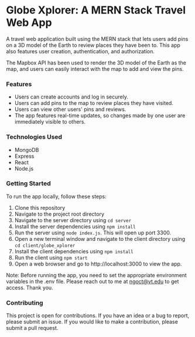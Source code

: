 # Globe Xplorer: A MERN Stack Travel Web App
A travel web application built using the MERN stack that lets users add pins on a 3D model of the Earth to review places they have been to. This app also features user creation, authentication, and authorization.

The Mapbox API has been used to render the 3D model of the Earth as the map, and users can easily interact with the map to add and view the pins.

### Features
- Users can create accounts and log in securely.
- Users can add pins to the map to review places they have visited.
- Users can view other users' pins and reviews.
- The app features real-time updates, so changes made by one user are immediately visible to others.

### Technologies Used
- MongoDB
- Express
- React
- Node.js

### Getting Started
To run the app locally, follow these steps:

1. Clone this repository
2. Navigate to the project root directory
3. Navigate to the server directory using `cd server`
4. Install the server dependencies using `npm install`
5. Run the server using `node index.js`. This will open up port 3300.
6. Open a new terminal window and navigate to the client directory using `cd client/globe_xplorer`
7. Install the client dependencies using `npm install`
8. Run the client using `npm start`
9. Open a web browser and go to http://localhost:3000 to view the app.

Note: Before running the app, you need to set the appropriate environment variables in the .env file. Please reach out to me at ngoct@vt.edu to get access. Thank you.


### Contributing
This project is open for contributions. If you have an idea or a bug to report, please submit an issue. If you would like to make a contribution, please submit a pull request.